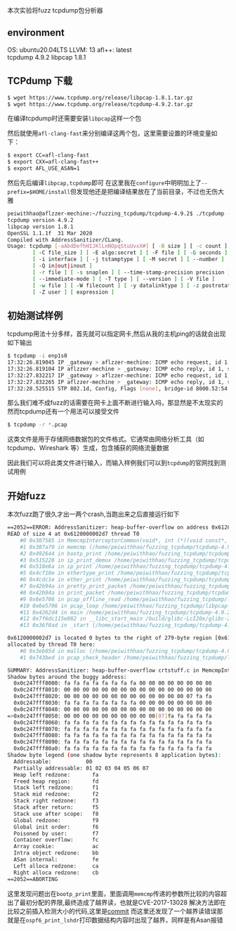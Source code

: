 本次实验将fuzz tcpdump包分析器

## environment
OS: ubuntu20.04LTS
LLVM: 13
afl++: latest  
tcpdump 4.9.2
libpcap 1.8.1

## TCPdump 下载
```sh
$ wget https://www.tcpdump.org/release/libpcap-1.8.1.tar.gz
$ wget https://www.tcpdump.org/release/tcpdump-4.9.2.tar.gz
```

在编译tcpdump时还需要安装`libpcap`这样一个包

然后就使用`afl-clang-fast`来分别编译这两个包，这里需要设置的环境变量如下：
```sh
$ export CC=afl-clang-fast
$ export CXX=afl-clang-fast++
$ export AFL_USE_ASAN=1
```
然后先后编译`libpcap,tcpdump`即可
在这里我在`configure`中明明加上了`--prefix=$HOME/install`但发现他还是把编译结果放在了当前目录，不过也无伤大雅

```sh
peiwithhao@aflzzer-mechine:~/fuzzing_tcpdump/tcpdump-4.9.2$ ./tcpdump --help
tcpdump version 4.9.2
libpcap version 1.8.1
OpenSSL 1.1.1f  31 Mar 2020
Compiled with AddressSanitizer/CLang.
Usage: tcpdump [-aAbdDefhHIJKlLnNOpqStuUvxX#] [ -B size ] [ -c count ]
		[ -C file_size ] [ -E algo:secret ] [ -F file ] [ -G seconds ]
		[ -i interface ] [ -j tstamptype ] [ -M secret ] [ --number ]
		[ -Q in|out|inout ]
		[ -r file ] [ -s snaplen ] [ --time-stamp-precision precision ]
		[ --immediate-mode ] [ -T type ] [ --version ] [ -V file ]
		[ -w file ] [ -W filecount ] [ -y datalinktype ] [ -z postrotate-command ]
		[ -Z user ] [ expression ]
```

## 初始测试样例
tcpdump用法十分多样，首先就可以指定网卡,然后从我的主机ping的话就会出现如下输出
```sh
$ tcpdump -i enp1s0
17:32:26.819045 IP _gateway > aflzzer-mechine: ICMP echo request, id 1, seq 4, length 64
17:32:26.819104 IP aflzzer-mechine > _gateway: ICMP echo reply, id 1, seq 4, length 64
17:32:27.832217 IP _gateway > aflzzer-mechine: ICMP echo request, id 1, seq 5, length 64
17:32:27.832265 IP aflzzer-mechine > _gateway: ICMP echo reply, id 1, seq 5, length 64
17:32:28.525515 STP 802.1d, Config, Flags [none], bridge-id 8000.52:54:00:1f:7e:a0.8001, length 35
```
那么我们难不成fuzz的话需要在网卡上面不断进行输入吗，那显然是不太现实的
然而tcpdump还有一个用法可以接受文件
```sh
$ tcpdump -r *.pcap
```
这类文件是用于存储网络数据包的文件格式。它通常由网络分析工具（如 tcpdump、Wireshark 等）生成，包含捕获的网络流量数据

因此我们可以将此类文件进行输入，而输入样例我们可以到`tcpdump`的官网找到测试用例

## 开始fuzz
本次fuzz跑了很久才出一两个crash,当跑出来之后直接运行如下
```sh
==2052==ERROR: AddressSanitizer: heap-buffer-overflow on address 0x6120000002d7 at pc 0x000000387586 bp 0x7ffc6d428640 sp 0x7ffc6d427de8
READ of size 4 at 0x6120000002d7 thread T0
    #0 0x387585 in MemcmpInterceptorCommon(void*, int (*)(void const*, void const*, unsigned long), void const*, void const*, unsigned long) crtstuff.c
    #1 0x387a79 in memcmp (/home/peiwithhao/fuzzing_tcpdump/tcpdump-4.9.2/tcpdump+0x387a79)
    #2 0x492644 in bootp_print /home/peiwithhao/fuzzing_tcpdump/tcpdump-4.9.2/./print-bootp.c:382:6
    #3 0x515228 in ip_print_demux /home/peiwithhao/fuzzing_tcpdump/tcpdump-4.9.2/./print-ip.c:402:3
    #4 0x518e6a in ip_print /home/peiwithhao/fuzzing_tcpdump/tcpdump-4.9.2/./print-ip.c:673:3
    #5 0x4cf10e in ethertype_print /home/peiwithhao/fuzzing_tcpdump/tcpdump-4.9.2/./print-ether.c:333:10
    #6 0x4cdc1e in ether_print /home/peiwithhao/fuzzing_tcpdump/tcpdump-4.9.2/./print-ether.c:236:7
    #7 0x42b94a in pretty_print_packet /home/peiwithhao/fuzzing_tcpdump/tcpdump-4.9.2/./print.c:332:18
    #8 0x42b94a in print_packet /home/peiwithhao/fuzzing_tcpdump/tcpdump-4.9.2/./tcpdump.c:2497:2
    #9 0x6e5706 in pcap_offline_read /home/peiwithhao/fuzzing_tcpdump/libpcap-1.8.1/./savefile.c:527:4
    #10 0x6e5706 in pcap_loop /home/peiwithhao/fuzzing_tcpdump/libpcap-1.8.1/./pcap.c:890:8
    #11 0x4262d4 in main /home/peiwithhao/fuzzing_tcpdump/tcpdump-4.9.2/./tcpdump.c:2000:12
    #12 0x7f6dc115e082 in __libc_start_main /build/glibc-LcI20x/glibc-2.31/csu/../csu/libc-start.c:308:16
    #13 0x36f0ad in _start (/home/peiwithhao/fuzzing_tcpdump/tcpdump-4.9.2/tcpdump+0x36f0ad)

0x6120000002d7 is located 0 bytes to the right of 279-byte region [0x6120000001c0,0x6120000002d7)
allocated by thread T0 here:
    #0 0x3eb85d in malloc (/home/peiwithhao/fuzzing_tcpdump/tcpdump-4.9.2/tcpdump+0x3eb85d)
    #1 0x743bed in pcap_check_header /home/peiwithhao/fuzzing_tcpdump/libpcap-1.8.1/./sf-pcap.c:401:14

SUMMARY: AddressSanitizer: heap-buffer-overflow crtstuff.c in MemcmpInterceptorCommon(void*, int (*)(void const*, void const*, unsigned long), void const*, void const*, unsigned long)
Shadow bytes around the buggy address:
  0x0c247fff8000: fa fa fa fa fa fa fa fa 00 00 00 00 00 00 00 00
  0x0c247fff8010: 00 00 00 00 00 00 00 00 00 00 00 00 00 00 00 00
  0x0c247fff8020: 00 00 00 00 00 00 00 00 00 00 00 00 00 07 fa fa
  0x0c247fff8030: fa fa fa fa fa fa fa fa 00 00 00 00 00 00 00 00
  0x0c247fff8040: 00 00 00 00 00 00 00 00 00 00 00 00 00 00 00 00
=>0x0c247fff8050: 00 00 00 00 00 00 00 00 00 00[07]fa fa fa fa fa
  0x0c247fff8060: fa fa fa fa fa fa fa fa fa fa fa fa fa fa fa fa
  0x0c247fff8070: fa fa fa fa fa fa fa fa fa fa fa fa fa fa fa fa
  0x0c247fff8080: fa fa fa fa fa fa fa fa fa fa fa fa fa fa fa fa
  0x0c247fff8090: fa fa fa fa fa fa fa fa fa fa fa fa fa fa fa fa
  0x0c247fff80a0: fa fa fa fa fa fa fa fa fa fa fa fa fa fa fa fa
Shadow byte legend (one shadow byte represents 8 application bytes):
  Addressable:           00
  Partially addressable: 01 02 03 04 05 06 07 
  Heap left redzone:       fa
  Freed heap region:       fd
  Stack left redzone:      f1
  Stack mid redzone:       f2
  Stack right redzone:     f3
  Stack after return:      f5
  Stack use after scope:   f8
  Global redzone:          f9
  Global init order:       f6
  Poisoned by user:        f7
  Container overflow:      fc
  Array cookie:            ac
  Intra object redzone:    bb
  ASan internal:           fe
  Left alloca redzone:     ca
  Right alloca redzone:    cb
==2052==ABORTING
```
这里发现问题出在`bootp_print`里面，里面调用`memcmp`传递的参数所比较的内容超出了最初分配的界限,最终造成了越界读，也就是CVE-2017-13028
解决方法即在比较之前插入检测大小的代码,这里是[commit](https://github.com/the-tcpdump-group/tcpdump/commit/29e5470e6ab84badbc31f4532bb7554a796d9d52)
而这里还发现了一个越界读错误那就是在`ospf6_print_lshdr`打印数据结构内容时出现了越界，同样是有Asan报错







